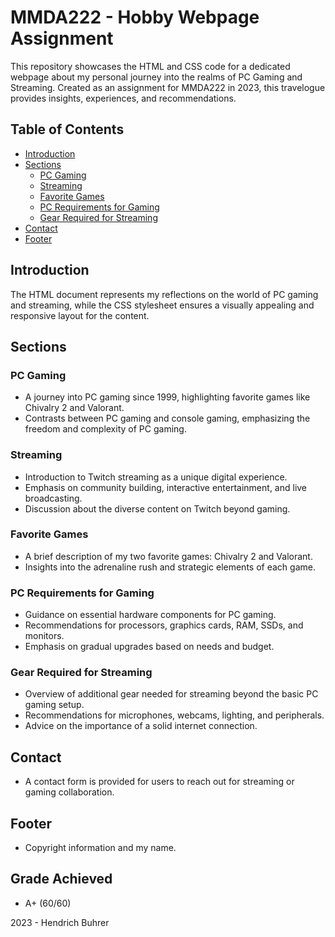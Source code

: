 # MMDA222 - Hobby Webpage Assignment

This repository showcases the HTML and CSS code for a dedicated webpage about my personal journey into the realms of PC Gaming and Streaming. Created as an assignment for MMDA222 in 2023, this travelogue provides insights, experiences, and recommendations.

## Table of Contents
- [Introduction](#introduction)
- [Sections](#sections)
  - [PC Gaming](#pc-gaming)
  - [Streaming](#streaming)
  - [Favorite Games](#favorite-games)
  - [PC Requirements for Gaming](#pc-requirements-for-gaming)
  - [Gear Required for Streaming](#gear-required-for-streaming)
- [Contact](#contact)
- [Footer](#footer)

## Introduction
The HTML document represents my reflections on the world of PC gaming and streaming, while the CSS stylesheet ensures a visually appealing and responsive layout for the content.

## Sections

### PC Gaming
- A journey into PC gaming since 1999, highlighting favorite games like Chivalry 2 and Valorant.
- Contrasts between PC gaming and console gaming, emphasizing the freedom and complexity of PC gaming.

### Streaming
- Introduction to Twitch streaming as a unique digital experience.
- Emphasis on community building, interactive entertainment, and live broadcasting.
- Discussion about the diverse content on Twitch beyond gaming.

### Favorite Games
- A brief description of my two favorite games: Chivalry 2 and Valorant.
- Insights into the adrenaline rush and strategic elements of each game.

### PC Requirements for Gaming
- Guidance on essential hardware components for PC gaming.
- Recommendations for processors, graphics cards, RAM, SSDs, and monitors.
- Emphasis on gradual upgrades based on needs and budget.

### Gear Required for Streaming
- Overview of additional gear needed for streaming beyond the basic PC gaming setup.
- Recommendations for microphones, webcams, lighting, and peripherals.
- Advice on the importance of a solid internet connection.

## Contact
- A contact form is provided for users to reach out for streaming or gaming collaboration.

## Footer
- Copyright information and my name.

## Grade Achieved 
- A+ (60/60)

2023 - Hendrich Buhrer
